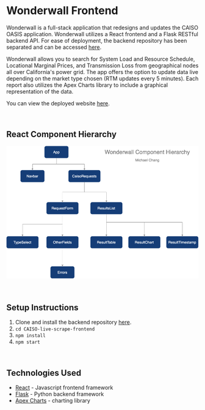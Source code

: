 # Wonderwall Frontend

Wonderwall is a full-stack application that redesigns and updates the CAISO OASIS application. Wonderwall utilizes a React frontend and a Flask RESTful backend API. For ease of deployment, the backend repository has been separated and can be accessed [here](https://github.com/mykeychain/CAISO-live-scrape-backend). 

Wonderwall allows you to search for System Load and Resource Schedule, Locational Marginal Prices, and Transmission Loss from geographical nodes all over California's power grid. The app offers the option to update data live depending on the market type chosen (RTM updates every 5 minutes). Each report also utilizes the Apex Charts library to include a graphical representation of the data.

You can view the deployed website [here](https://mikechang-wonderwall.surge.sh/).

<br>

## React Component Hierarchy

![Wonderwall Frontend Component Hierarchy](/public/wonderwall-component-hierarchy.png)

<br>

## Setup Instructions 

1. Clone and install the backend repository [here](https://github.com/mykeychain/CAISO-live-scrape-backend).
2. `cd CAISO-live-scrape-frontend`
3. `npm install`
4. `npm start`

<br>

## Technologies Used
- [React](https://reactjs.org/) - Javascript frontend framework
- [Flask](https://flask.palletsprojects.com/en/2.0.x/) - Python backend framework
- [Apex Charts](https://apexcharts.com/) - charting library